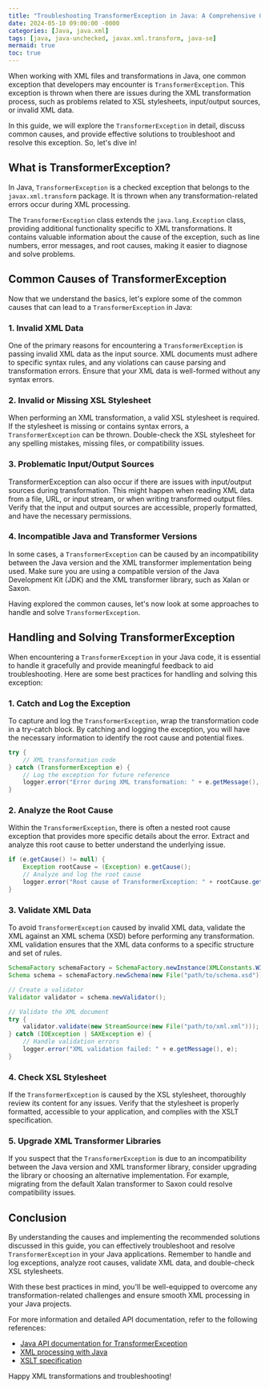 ```yaml
---
title: "Troubleshooting TransformerException in Java: A Comprehensive Guide"
date: 2024-05-10 09:00:00 -0000
categories: [Java, java.xml]
tags: [java, java-unchecked, javax.xml.transform, java-se]
mermaid: true
toc: true
---
```



When working with XML files and transformations in Java, one common exception that developers may encounter is `TransformerException`. This exception is thrown when there are issues during the XML transformation process, such as problems related to XSL stylesheets, input/output sources, or invalid XML data.

In this guide, we will explore the `TransformerException` in detail, discuss common causes, and provide effective solutions to troubleshoot and resolve this exception. So, let's dive in!

## What is TransformerException?

In Java, `TransformerException` is a checked exception that belongs to the `javax.xml.transform` package. It is thrown when any transformation-related errors occur during XML processing. 

The `TransformerException` class extends the `java.lang.Exception` class, providing additional functionality specific to XML transformations. It contains valuable information about the cause of the exception, such as line numbers, error messages, and root causes, making it easier to diagnose and solve problems.

## Common Causes of TransformerException

Now that we understand the basics, let's explore some of the common causes that can lead to a `TransformerException` in Java:

### 1. Invalid XML Data

One of the primary reasons for encountering a `TransformerException` is passing invalid XML data as the input source. XML documents must adhere to specific syntax rules, and any violations can cause parsing and transformation errors. Ensure that your XML data is well-formed without any syntax errors.

### 2. Invalid or Missing XSL Stylesheet

When performing an XML transformation, a valid XSL stylesheet is required. If the stylesheet is missing or contains syntax errors, a `TransformerException` can be thrown. Double-check the XSL stylesheet for any spelling mistakes, missing files, or compatibility issues.

### 3. Problematic Input/Output Sources

TransformerException can also occur if there are issues with input/output sources during transformation. This might happen when reading XML data from a file, URL, or input stream, or when writing transformed output files. Verify that the input and output sources are accessible, properly formatted, and have the necessary permissions.

### 4. Incompatible Java and Transformer Versions

In some cases, a `TransformerException` can be caused by an incompatibility between the Java version and the XML transformer implementation being used. Make sure you are using a compatible version of the Java Development Kit (JDK) and the XML transformer library, such as Xalan or Saxon.

Having explored the common causes, let's now look at some approaches to handle and solve `TransformerException`.

## Handling and Solving TransformerException

When encountering a `TransformerException` in your Java code, it is essential to handle it gracefully and provide meaningful feedback to aid troubleshooting. Here are some best practices for handling and solving this exception:

### 1. Catch and Log the Exception

To capture and log the `TransformerException`, wrap the transformation code in a try-catch block. By catching and logging the exception, you will have the necessary information to identify the root cause and potential fixes.

```java
try {
    // XML transformation code
} catch (TransformerException e) {
    // Log the exception for future reference
    logger.error("Error during XML transformation: " + e.getMessage(), e);
}
```

### 2. Analyze the Root Cause

Within the `TransformerException`, there is often a nested root cause exception that provides more specific details about the error. Extract and analyze this root cause to better understand the underlying issue.

```java
if (e.getCause() != null) {
    Exception rootCause = (Exception) e.getCause();
    // Analyze and log the root cause
    logger.error("Root cause of TransformerException: " + rootCause.getMessage(), rootCause);
}
```

### 3. Validate XML Data

To avoid `TransformerException` caused by invalid XML data, validate the XML against an XML schema (XSD) before performing any transformation. XML validation ensures that the XML data conforms to a specific structure and set of rules.

```java
SchemaFactory schemaFactory = SchemaFactory.newInstance(XMLConstants.W3C_XML_SCHEMA_NS_URI);
Schema schema = schemaFactory.newSchema(new File("path/to/schema.xsd"));

// Create a validator
Validator validator = schema.newValidator();

// Validate the XML document
try {
    validator.validate(new StreamSource(new File("path/to/xml.xml")));
} catch (IOException | SAXException e) {
    // Handle validation errors
    logger.error("XML validation failed: " + e.getMessage(), e);
}
```

### 4. Check XSL Stylesheet

If the `TransformerException` is caused by the XSL stylesheet, thoroughly review its content for any issues. Verify that the stylesheet is properly formatted, accessible to your application, and complies with the XSLT specification.

### 5. Upgrade XML Transformer Libraries

If you suspect that the `TransformerException` is due to an incompatibility between the Java version and XML transformer library, consider upgrading the library or choosing an alternative implementation. For example, migrating from the default Xalan transformer to Saxon could resolve compatibility issues.

## Conclusion

By understanding the causes and implementing the recommended solutions discussed in this guide, you can effectively troubleshoot and resolve `TransformerException` in your Java applications. Remember to handle and log exceptions, analyze root causes, validate XML data, and double-check XSL stylesheets.

With these best practices in mind, you'll be well-equipped to overcome any transformation-related challenges and ensure smooth XML processing in your Java projects.

For more information and detailed API documentation, refer to the following references:

- [Java API documentation for TransformerException](https://docs.oracle.com/en/java/javase/13/docs/api/java.xml/javax/xml/transform/TransformerException.html)
- [XML processing with Java](https://www.oracle.com/technical-resources/articles/javase/xml-javase.html)
- [XSLT specification](https://www.w3.org/TR/xslt-30/)

Happy XML transformations and troubleshooting!
